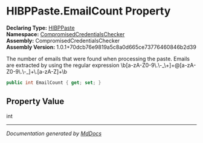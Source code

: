 ﻿<!--  
  <auto-generated>   
    The contents of this file were generated by a tool.  
    Changes to this file may be list if the file is regenerated  
  </auto-generated>   
-->

# HIBPPaste.EmailCount Property

**Declaring Type:** [HIBPPaste](../index.md)  
**Namespace:** [CompromisedCredentialsChecker](../../index.md)  
**Assembly:** CompromisedCredentialsChecker  
**Assembly Version:** 1.0.1+70dcb76e9819a5c8a0d665ce73776460846b2d39

The number of emails that were found when processing the paste. Emails are extracted by using the regular expression \\b\[a\-zA\-Z0\-9\\.\\\-\_\\+\]+@\[a\-zA\-Z0\-9\\.\\\-\_\]+\\.\[a\-zA\-Z\]+\\b

```csharp
public int EmailCount { get; set; }
```

## Property Value

int

___

*Documentation generated by [MdDocs](https://github.com/ap0llo/mddocs)*
